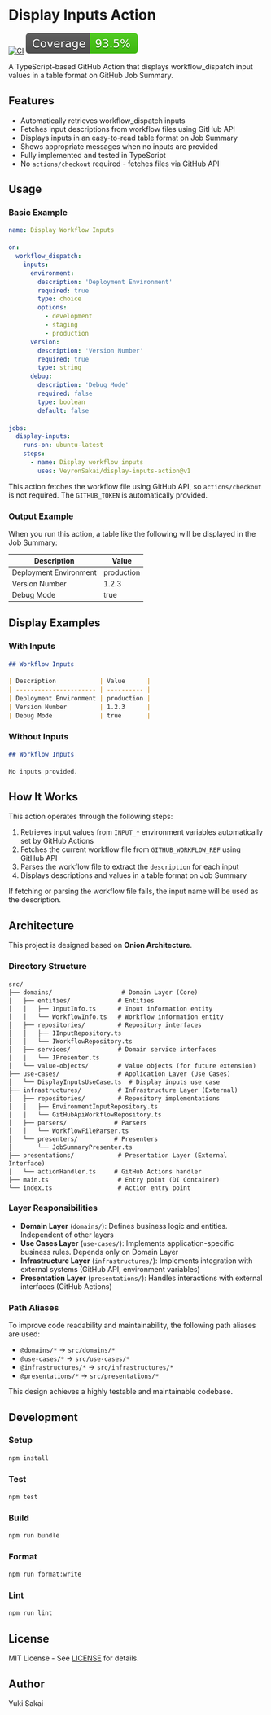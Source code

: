 # Display Inputs Action

[![CI](https://github.com/VeyronSakai/display-inputs-action/actions/workflows/ci.yml/badge.svg)](https://github.com/VeyronSakai/display-inputs-action/actions/workflows/ci.yml)
[![Coverage](./badges/coverage.svg)](./badges/coverage.svg)

A TypeScript-based GitHub Action that displays workflow_dispatch input values
in a table format on GitHub Job Summary.

## Features

- Automatically retrieves workflow_dispatch inputs
- Fetches input descriptions from workflow files using GitHub API
- Displays inputs in an easy-to-read table format on Job Summary
- Shows appropriate messages when no inputs are provided
- Fully implemented and tested in TypeScript
- No `actions/checkout` required - fetches files via GitHub API

## Usage

### Basic Example

```yaml
name: Display Workflow Inputs

on:
  workflow_dispatch:
    inputs:
      environment:
        description: 'Deployment Environment'
        required: true
        type: choice
        options:
          - development
          - staging
          - production
      version:
        description: 'Version Number'
        required: true
        type: string
      debug:
        description: 'Debug Mode'
        required: false
        type: boolean
        default: false

jobs:
  display-inputs:
    runs-on: ubuntu-latest
    steps:
      - name: Display workflow inputs
        uses: VeyronSakai/display-inputs-action@v1
```

This action fetches the workflow file using GitHub API, so `actions/checkout`
is not required. The `GITHUB_TOKEN` is automatically provided.

### Output Example

When you run this action, a table like the following will be displayed in the
Job Summary:

| Description            | Value      |
| ---------------------- | ---------- |
| Deployment Environment | production |
| Version Number         | 1.2.3      |
| Debug Mode             | true       |

## Display Examples

### With Inputs

```markdown
## Workflow Inputs

| Description            | Value      |
| ---------------------- | ---------- |
| Deployment Environment | production |
| Version Number         | 1.2.3      |
| Debug Mode             | true       |
```

### Without Inputs

```markdown
## Workflow Inputs

No inputs provided.
```

## How It Works

This action operates through the following steps:

1. Retrieves input values from `INPUT_*` environment variables automatically
   set by GitHub Actions
2. Fetches the current workflow file from `GITHUB_WORKFLOW_REF` using GitHub
   API
3. Parses the workflow file to extract the `description` for each input
4. Displays descriptions and values in a table format on Job Summary

If fetching or parsing the workflow file fails, the input name will be used as
the description.

## Architecture

This project is designed based on **Onion Architecture**.

### Directory Structure

```text
src/
├── domains/                   # Domain Layer (Core)
│   ├── entities/             # Entities
│   │   ├── InputInfo.ts      # Input information entity
│   │   └── WorkflowInfo.ts   # Workflow information entity
│   ├── repositories/         # Repository interfaces
│   │   ├── IInputRepository.ts
│   │   └── IWorkflowRepository.ts
│   ├── services/             # Domain service interfaces
│   │   └── IPresenter.ts
│   └── value-objects/        # Value objects (for future extension)
├── use-cases/                # Application Layer (Use Cases)
│   └── DisplayInputsUseCase.ts  # Display inputs use case
├── infrastructures/          # Infrastructure Layer (External)
│   ├── repositories/         # Repository implementations
│   │   ├── EnvironmentInputRepository.ts
│   │   └── GitHubApiWorkflowRepository.ts
│   ├── parsers/             # Parsers
│   │   └── WorkflowFileParser.ts
│   └── presenters/          # Presenters
│       └── JobSummaryPresenter.ts
├── presentations/            # Presentation Layer (External Interface)
│   └── actionHandler.ts     # GitHub Actions handler
├── main.ts                   # Entry point (DI Container)
└── index.ts                  # Action entry point
```

### Layer Responsibilities

- **Domain Layer** (`domains/`): Defines business logic and entities.
  Independent of other layers
- **Use Cases Layer** (`use-cases/`): Implements application-specific business
  rules. Depends only on Domain Layer
- **Infrastructure Layer** (`infrastructures/`): Implements integration with
  external systems (GitHub API, environment variables)
- **Presentation Layer** (`presentations/`): Handles interactions with external
  interfaces (GitHub Actions)

### Path Aliases

To improve code readability and maintainability, the following path aliases are
used:

- `@domains/*` → `src/domains/*`
- `@use-cases/*` → `src/use-cases/*`
- `@infrastructures/*` → `src/infrastructures/*`
- `@presentations/*` → `src/presentations/*`

This design achieves a highly testable and maintainable codebase.

## Development

### Setup

```bash
npm install
```

### Test

```bash
npm test
```

### Build

```bash
npm run bundle
```

### Format

```bash
npm run format:write
```

### Lint

```bash
npm run lint
```

## License

MIT License - See [LICENSE](LICENSE) for details.

## Author

Yuki Sakai
